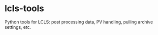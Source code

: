 # lcls-tools
Python tools for LCLS: post processing data, PV handling, pulling archive settings, etc.
